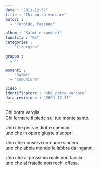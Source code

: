 ```yaml
---
date : "2011-12-31"
title : "Chi potrà varcare"
autori : 
  - "Turoldo, Passoni"

album : "Salmi e cantici"
tonalita : "Re"
categories : 
  - "Liturgica"

gruppo : 
  - ""

momenti : 
  - "Salmi"
  - "Comunione"

video : 
identificatore : "chi_potra_varcare"
data_revisione : "2011-12-31"
---
```

  
  
  
Chi potrà varglia  
Chi fermare il piede sul tuo monte santo.  
  
  
  
  
Uno che per vie diritte cammini  
uno che in opere giuste s'adopri.  
  
  
  
  
Uno che conservi un cuore sincero  
uno che abbia monde le labbra da inganni.  
  
  
  
  
Uno che al prossimo male non faccia  
uno che al fratello non rechi offesa.  
  
  
  
  
  
